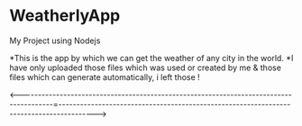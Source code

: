 # WeatherlyApp
My Project using Nodejs 

*This is the app by which we can get the weather of any city in the world.
*I have only uploaded those files which was used or created by me & those files which can generate automatically, i left those !

<---------------------------------------------------------------------------------------=---------------------------------------------------------------------------------------->
